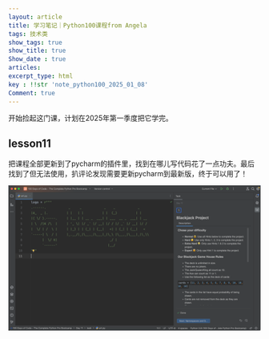 ```yaml
---
layout: article
title: 学习笔记｜Python100课程from Angela
tags: 技术类
show_tags: true
show_title: true
Show_date : true
articles:
excerpt_type: html
key : !!str 'note_python100_2025_01_08'
Comment: true
---
```


开始捡起这门课，计划在2025年第一季度把它学完。

## lesson11

把课程全部更新到了pycharm的插件里，找到在哪儿写代码花了一点功夫。最后找到了但无法使用，扒评论发现需要更新pycharm到最新版，终于可以用了！

![victory](https://github.com/zhimiao39/coconutss.github.io/raw/main/image/screenshot-20250108-160449.png)

